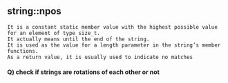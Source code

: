 ## string::npos
    It is a constant static member value with the highest possible value for an element of type size_t.
    It actually means until the end of the string.
    It is used as the value for a length parameter in the string’s member functions.
    As a return value, it is usually used to indicate no matches
#### Q) check if strings are rotations of each other or not
